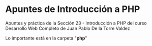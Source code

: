 # Apuntes de Introducción a PHP

Apuntes y práctica de la Sección 23 - Introducción a PHP del curso Desarrollo Web Completo de Juan Pablo De la Torre Valdez

Lo importante está en la carpeta "**php**"
